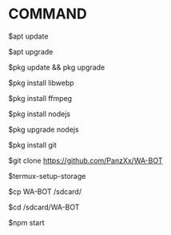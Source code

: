 # COMMAND

$apt update

$apt upgrade

$pkg update && pkg upgrade

$pkg install libwebp

$pkg install ffmpeg

$pkg install nodejs

$pkg upgrade nodejs

$pkg install git

$git clone https://github.com/PanzXx/WA-BOT

$termux-setup-storage

$cp WA-BOT /sdcard/

$cd /sdcard/WA-BOT

$npm start
